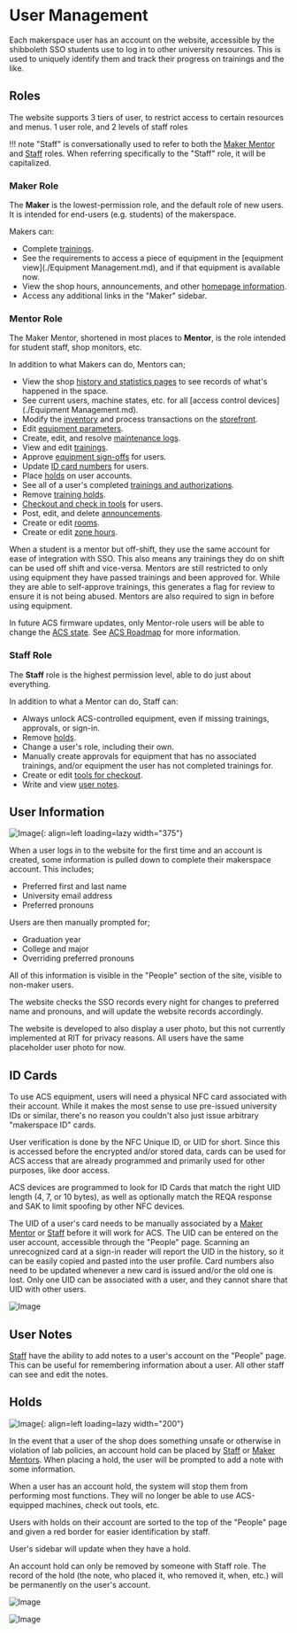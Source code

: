 # User Management

Each makerspace user has an account on the website, accessible by the shibboleth SSO students use to log in to other university resources. This is used to uniquely identify them and track their progress on trainings and the like.

## Roles

The website supports 3 tiers of user, to restrict access to certain resources and menus. 1 user role, and 2 levels of staff roles

!!! note
    "Staff" is conversationally used to refer to both the [Maker Mentor](#mentor-role) and [Staff](#staff-role) roles. When referring specifically to the "Staff" role, it will be capitalized.

### Maker Role

The **Maker** is the lowest-permission role, and the default role of new users. It is intended for end-users (e.g. students) of the makerspace. 

Makers can:

* Complete [trainings](./Trainings.md).
* See the requirements to access a piece of equipment in the [equipment view](./Equipment Management.md), and if that equipment is available now.
* View the shop hours, announcements, and other [homepage information](./Homepage.md).
* Access any additional links in the "Maker" sidebar.

### Mentor Role

The Maker Mentor, shortened in most places to **Mentor**, is the role intended for student staff, shop monitors, etc.

In addition to what Makers can do, Mentors can;

* View the shop [history and statistics pages](./History%20&%20Statistics.md) to see records of what's happened in the space.
* See current users, machine states, etc. for all [access control devices](./Equipment Management.md).
* Modify the [inventory](./Inventory%20&%20Sales.md) and process transactions on the [storefront](./Inventory%20&%20Sales.md).
* Edit [equipment parameters](./Equipment%20Management.md).
* Create, edit, and resolve [maintenance logs](./Equipment%20Management.md#maintenance-logs).
* View and edit [trainings](./Trainings.md).
* Approve [equipment sign-offs](./Trainings.md#staff-approval) for users.
* Update [ID card numbers](#id-cards) for users.
* Place [holds](#holds) on user accounts.
* See all of a user's completed [trainings and authorizations](./Trainings.md).
* Remove [training holds](./Trainings.md#training-holds).
* [Checkout and check in tools](./Tool%20Checkout.md) for users.
* Post, edit, and delete [announcements](./Homepage.md#announcements).
* Create or edit [rooms](./Equipment%20Management.md#rooms-and-zones).
* Create or edit [zone hours](./Homepage.md#open-hours).

When a student is a mentor but off-shift, they use the same account for ease of integration with SSO. This also means any trainings they do on shift can be used off shift and vice-versa. Mentors are still restricted to only using equipment they have passed trainings and been approved for. While they are able to self-approve trainings, this generates a flag for review to ensure it is not being abused. Mentors are also required to sign in before using equipment. 

In future ACS firmware updates, only Mentor-role users will be able to change the [ACS state](../ACS%20Hardware/ACS%20Core.md#acs-state). See [ACS Roadmap](../ACS%20Hardware/index.md#roadmap) for more information.

### Staff Role

The **Staff** role is the highest permission level, able to do just about everything.

In addition to what a Mentor can do, Staff can:

* Always unlock ACS-controlled equipment, even if missing trainings, approvals, or sign-in.
* Remove [holds](#holds).
* Change a user's role, including their own.
* Manually create approvals for equipment that has no associated trainings, and/or equipment the user has not completed trainings for.
* Create or edit [tools for checkout](./Tool%20Checkout.md).
* Write and view [user notes](#user-notes).

## User Information

![Image](./assets/make%20user%20info.png){: align=left loading=lazy width="375"}

When a user logs in to the website for the first time and an account is created, some information is pulled down to complete their makerspace account. This includes;

* Preferred first and last name
* University email address
* Preferred pronouns

Users are then manually prompted for;

* Graduation year
* College and major
* Overriding preferred pronouns

All of this information is visible in the "People" section of the site, visible to non-maker users.

The website checks the SSO records every night for changes to preferred name and pronouns, and will update the website records accordingly.

The website is developed to also display a user photo, but this not currently implemented at RIT for privacy reasons. All users have the same placeholder user photo for now.


## ID Cards

To use ACS equipment, users will need a physical NFC card associated with their account. While it makes the most sense to use pre-issued university IDs or similar, there's no reason you couldn't also just issue arbitrary "makerspace ID" cards. 

User verification is done by the NFC Unique ID, or UID for short. Since this is accessed before the encrypted and/or stored data, cards can be used for ACS access that are already programmed and primarily used for other purposes, like door access.

ACS devices are programmed to look for ID Cards that match the right UID length (4, 7, or 10 bytes), as well as optionally match the REQA response and SAK to limit spoofing by other NFC devices. 

The UID of a user's card needs to be manually associated by a [Maker Mentor](#mentor-role) or [Staff](#staff-role) before it will work for ACS. The UID can be entered on the user account, accessible through the "People" page. Scanning an unrecognized card at a sign-in reader will report the UID in the history, so it can be easily copied and pasted into the user profile. Card numbers also need to be updated whenever a new card is issued and/or the old one is lost. Only one UID can be associated with a user, and they cannot share that UID with other users.

![Image](./assets/make%20card%20tag%20setting.png)

## User Notes

[Staff](#staff-role) have the ability to add notes to a user's account on the "People" page. This can be useful for remembering information about a user. All other staff can see and edit the notes. 

## Holds

![Image](./assets/make%20user%20hold%20notif.png){: align=left loading=lazy width="200"}

In the event that a user of the shop does something unsafe or otherwise in violation of lab policies, an account hold can be placed by [Staff](#staff-role) or [Maker Mentors](#mentor-role). When placing a hold, the user will be prompted to add a note with some information. 

When a user has an account hold, the system will stop them from performing most functions. They will no longer be able to use ACS-equipped machines, check out tools, etc. 

Users with holds on their account are sorted to the top of the "People" page and given a red border for easier identification by staff.

User's sidebar will update when they have a hold.

An account hold can only be removed by someone with Staff role. The record of the hold (the note, who placed it, who removed it, when, etc.) will be permanently on the user's account.

![Image](./assets/active%20hold.png)

![Image](./assets/removed%20hold.png)